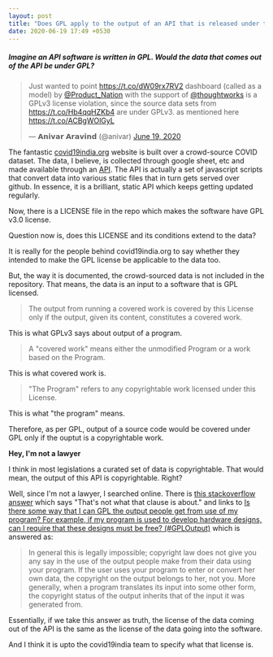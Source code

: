 ```yaml
---
layout: post
title: "Does GPL apply to the output of an API that is released under the GPL license?"
date: 2020-06-19 17:49 +0530
---
```


##### Imagine an API software is written in GPL. Would the data that comes out of the API be under GPL? #####

<blockquote class="twitter-tweet"><p lang="en" dir="ltr">Just wanted to point <a href="https://t.co/dW09rx7RV2">https://t.co/dW09rx7RV2</a> dashboard (called as a model) by <a href="https://twitter.com/Product_Nation?ref_src=twsrc%5Etfw">@Product_Nation</a> with the support of <a href="https://twitter.com/thoughtworks?ref_src=twsrc%5Etfw">@thoughtworks</a> is a GPLv3 license violation, since the source data sets from <a href="https://t.co/Hb4qqHZKb4">https://t.co/Hb4qqHZKb4</a> are under GPLv3. as mentioned here <a href="https://t.co/ACBgWOlGyL">https://t.co/ACBgWOlGyL</a></p>&mdash; 𝗔𝗻𝗶𝘃𝗮𝗿 𝗔𝗿𝗮𝘃𝗶𝗻𝗱 (@anivar) <a href="https://twitter.com/anivar/status/1273915175234494464?ref_src=twsrc%5Etfw">June 19, 2020</a></blockquote> <script async src="https://platform.twitter.com/widgets.js" charset="utf-8"></script>

The fantastic [covid19india.org](https://www.covid19india.org/) website is built over a crowd-source COVID dataset. The data, I believe, is collected through google sheet, etc and made available through an [API](https://api.covid19india.org/). The API is actually a set of javascript scripts that convert data into various static files that in turn gets served over github. In essence, it is a brilliant, static API which keeps getting updated regularly.

Now, there is a LICENSE file in the repo which makes the software have GPL v3.0 license.

Question now is, does this LICENSE and its conditions extend to the data?

It is really for the people behind covid19india.org to say whether they intended to make the GPL license be applicable to the data too.

But, the way it is documented, the crowd-sourced data is not included in the repository. That means, the data is an input to a software that is GPL licensed.

> The output from running a
> covered work is covered by this License only if the output, given its
> content, constitutes a covered work.

This is what GPLv3 says about output of a program.

>  A "covered work" means either the unmodified Program or a work based
> on the Program.

This is what covered work is.

>  "The Program" refers to any copyrightable work licensed under this
> License.

This is what "the program" means.

Therefore, as per GPL, output of a source code would be covered under GPL only if the ouptut is a copyrightable work.

**Hey, I'm not a lawyer**

I think in most legislations a curated set of data is copyrightable. That would mean, the output of this API is copyrightable. Right?

Well, since I'm not a lawyer, I searched online. There is [this stackoverflow answer](https://softwareengineering.stackexchange.com/a/311087/111465) which says "That's not what that clause is about." and links to [Is there some way that I can GPL the output people get from use of my program? For example, if my program is used to develop hardware designs, can I require that these designs must be free? (#GPLOutput)](https://www.gnu.org/licenses/gpl-faq.en.html#GPLOutput) which is answered as:

> In general this is legally impossible; copyright law does not give you any say in the use of the output people make from their data using your program. If the user uses your program to enter or convert her own data, the copyright on the output belongs to her, not you. More generally, when a program translates its input into some other form, the copyright status of the output inherits that of the input it was generated from.

Essentially, if we take this answer as truth, the license of the data coming out of the API is the same as the license of the data going into the software.

And I think it is upto the covid19india team to specify what that license is.
